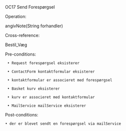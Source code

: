 OC17 Send Forespørgsel

Operation:

angivNote(String forhandler)

Cross-reference:

Bestil_Væg

Pre-conditions:
   
     • Request forespørgsel eksisterer
	
     • ContactForm kontaktformular eksisterer
  
     • kontaktformular er associeret med forespørgsel
   
     • Basket kurv eksisterer
   
     • kurv er associeret med kontaktformular
   
     • MailService mailService eksisterer
	
Post-conditions:

    • der er blevet sendt en forespørgsel via mailService
